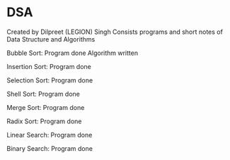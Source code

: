 # DSA
Created by Dilpreet (LEGION) Singh
Consists programs and short notes of Data Structure and Algorithms

Bubble Sort:
Program done
Algorithm written

Insertion Sort:
Program done

Selection Sort:
Program done

Shell Sort:
Program done

Merge Sort:
Program done

Radix Sort:
Program done

Linear Search:
Program done

Binary Search:
Program done